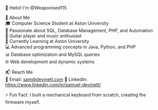 👋 Hello! I'm @Weaponised115  

🚀 About Me  
🎓 Computer Science Student at Aston University  
🌟 Passionate about SQL, Database Management, PHP, and Automation  
🎸 Guitar player and music enthusiast  
📖 Currently Learning at Aston University  
💻 Advanced programming concepts in Java, Python, and PHP  
📊 Database optimization and MySQL queries  
🌐 Web development and dynamic systems  
  
📬 Reach Me  
📧 Email: sam@devinett.com
💼 LinkedIn: https://www.linkedin.com/in/samuel-devinett/  

⚡ Fun Fact: I built a mechanical keyboard from scratch, creating the firmware myself.  
